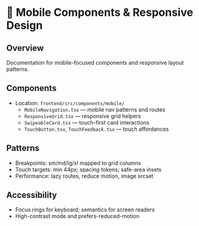 # 📱 Mobile Components & Responsive Design

## Overview

Documentation for mobile-focused components and responsive layout patterns.

## Components

- Location: `frontend/src/components/mobile/`
  - `MobileNavigation.tsx` — mobile nav patterns and routes
  - `ResponsiveGrid.tsx` — responsive grid helpers
  - `SwipeableCard.tsx` — touch-first card interactions
  - `TouchButton.tsx`, `TouchFeedback.tsx` — touch affordances

## Patterns

- Breakpoints: sm/md/lg/xl mapped to grid columns
- Touch targets: min 44px; spacing tokens; safe-area insets
- Performance: lazy routes, reduce motion, image srcset

## Accessibility

- Focus rings for keyboard; semantics for screen readers
- High-contrast mode and prefers-reduced-motion


